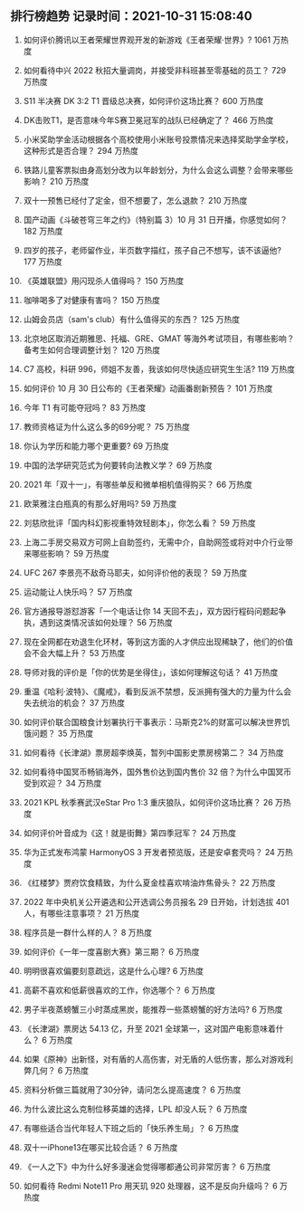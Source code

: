 
## 排行榜趋势 记录时间：2021-10-31 15:08:40
  
  1. 如何评价腾讯以王者荣耀世界观开发的新游戏《王者荣耀·世界》? 1061 万热度
    
  2. 如何看待中兴 2022 秋招大量调岗，并接受非科班甚至零基础的员工？ 729 万热度
    
  3. S11 半决赛 DK 3:2 T1 晋级总决赛，如何评价这场比赛？ 600 万热度
    
  4. DK击败T1，是否意味今年S赛卫冕冠军的战队已经确定了？ 466 万热度
    
  5. 小米奖助学金活动根据各个高校使用小米账号投票情况来选择奖助学金学校，这种形式是否合理？ 294 万热度
    
  6. 铁路儿童客票拟由身高划分改为以年龄划分，为什么会这么调整？会带来哪些影响？ 210 万热度
    
  7. 双十一预售已经付了定金，但不想要了，怎么退款？ 210 万热度
    
  8. 国产动画《斗破苍穹三年之约》（特别篇 3）10 月 31 日开播，你感觉如何？ 182 万热度
    
  9. 四岁的孩子，老师留作业，半页数字描红，孩子自己不想写，该不该逼他? 177 万热度
    
  10. 《英雄联盟》用闪现杀人值得吗？ 150 万热度
    
  11. 咖啡喝多了对健康有害吗？ 150 万热度
    
  12. 山姆会员店（sam's club）有什么值得买的东西？ 125 万热度
    
  13. 北京地区取消近期雅思、托福、GRE、GMAT 等海外考试项目，有哪些影响？备考生如何合理调整计划？ 120 万热度
    
  14. C7 高校，科研 996，师姐不友善，我该如何尽快适应研究生生活? 119 万热度
    
  15. 如何评价 10 月 30 日公布的《王者荣耀》动画番剧新预告？ 101 万热度
    
  16. 今年 T1 有可能夺冠吗？ 83 万热度
    
  17. 教师资格证为什么这么多的69分呢？ 75 万热度
    
  18. 你认为学历和能力哪个更重要? 69 万热度
    
  19. 中国的法学研究范式为何要转向法教义学？ 69 万热度
    
  20. 2021 年「双十一」，有哪些单反和微单相机值得购买？ 66 万热度
    
  21. 欧莱雅注白瓶真的有那么好用吗? 59 万热度
    
  22. 刘慈欣批评「国内科幻影视重特效轻剧本」，你怎么看？ 59 万热度
    
  23. 上海二手房交易双方可网上自助签约，无需中介，自助网签或将对中介行业带来哪些影响？ 59 万热度
    
  24. UFC 267 李景亮不敌奇马耶夫，如何评价他的表现？ 59 万热度
    
  25. 运动能让人快乐吗？ 57 万热度
    
  26. 官方通报导游怼游客「一个电话让你 14 天回不去」，双方因行程码问题起争执，遇到这类情况该如何处理？ 56 万热度
    
  27. 现在全网都在劝退生化环材，等到这方面的人才供应出现稀缺了，他们的价值会不会大幅上升？ 53 万热度
    
  28. 导师对我的评价是「你的优势是坐得住」，该如何理解这句话？ 41 万热度
    
  29. 重温《哈利·波特》、《魔戒》，看到反派不禁想，反派拥有强大的力量为什么会失去统治的机会？ 37 万热度
    
  30. 如何评价联合国粮食计划署执行干事表示：马斯克2%的财富可以解决世界饥饿问题？ 35 万热度
    
  31. 如何看待《长津湖》票房超李焕英，暂列中国影史票房榜第二？ 34 万热度
    
  32. 如何看待中国冥币畅销海外，国外售价达到国内售价 32 倍？为什么中国冥币受到欢迎？ 34 万热度
    
  33. 2021 KPL 秋季赛武汉eStar Pro 1:3 重庆狼队，如何评价这场比赛？ 26 万热度
    
  34. 如何评价叶音成为《这！就是街舞》第四季冠军？ 24 万热度
    
  35. 华为正式发布鸿蒙 HarmonyOS 3 开发者预览版，还是安卓套壳吗？ 24 万热度
    
  36. 《红楼梦》贾府饮食精致，为什么夏金桂喜欢啃油炸焦骨头？ 22 万热度
    
  37. 2022 年中央机关公开遴选和公开选调公务员报名 29 日开始，计划选拔 401 人，有哪些注意事项？ 21 万热度
    
  38. 程序员是一群什么样的人？ 8 万热度
    
  39. 如何评价《一年一度喜剧大赛》第三期？ 6 万热度
    
  40. 明明很喜欢偏要刻意疏远，这是什么心理? 6 万热度
    
  41. 高薪不喜欢和低薪很喜欢的工作，你选哪个？ 6 万热度
    
  42. 男子半夜蒸螃蟹三小时蒸成黑炭，能推荐一些蒸螃蟹的好方法吗? 6 万热度
    
  43. 《长津湖》票房达 54.13 亿，升至 2021 全球第一，这对国产电影意味着什么？ 6 万热度
    
  44. 如果《原神》出新怪，对有盾的人高伤害，对无盾的人低伤害，那么对游戏利弊几何？ 6 万热度
    
  45. 资料分析做三篇就用了30分钟，请问怎么提高速度？ 6 万热度
    
  46. 为什么波比这么克制位移英雄的选择，LPL 却没人玩？ 6 万热度
    
  47. 有哪些适合当代年轻人下班之后的「快乐养生局」？ 6 万热度
    
  48. 双十一iPhone13在哪买比较合适？ 6 万热度
    
  49. 《一人之下》中为什么好多漫迷会觉得哪都通公司非常厉害？ 6 万热度
    
  50. 如何看待 Redmi Note11 Pro 用天玑 920 处理器，这不是反向升级吗？ 6 万热度
    